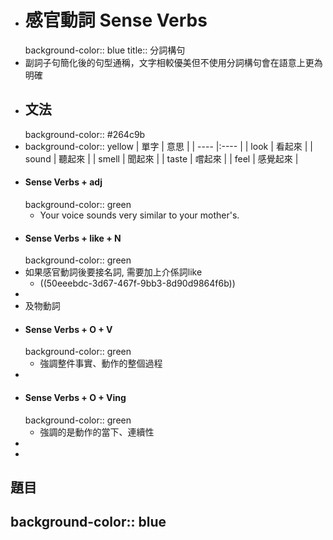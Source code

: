 - # 感官動詞 Sense Verbs
  background-color:: blue
  title:: 分詞構句
- 副詞子句簡化後的句型通稱，文字相較優美但不使用分詞構句會在語意上更為明確
- ## 文法
  background-color:: #264c9b
- background-color:: yellow
  | 單字 | 意思 |
  | ---- |:---- |
  |  look |  看起來 |
  |  sound | 聽起來 |
  |  smell | 聞起來 |
  |  taste | 嚐起來 |
  |  feel | 感覺起來 |
- #### Sense Verbs + adj
  background-color:: green
	- Your voice sounds very similar to your mother's.
- #### Sense Verbs + like + N
  background-color:: green
- 如果感官動詞後要接名詞, 需要加上介係詞like
	- ((50eeebdc-3d67-467f-9bb3-8d90d9864f6b))
-
- 及物動詞
- #### Sense Verbs + O + V
  background-color:: green
	- 強調整件事實、動作的整個過程
-
- #### Sense Verbs + O + Ving
  background-color:: green
	- 強調的是動作的當下、連續性
-
-
## 題目
background-color:: blue
-